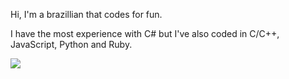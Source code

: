 Hi, I'm a brazillian that codes for fun.

I have the most experience with C# but I've also coded in C/C++, JavaScript, Python and Ruby.

<picture>
  <source srcset=
"https://github-readme-stats.vercel.app/api?username=NotHyper-474"
  media="(min-width: 25%)">

  <img src="https://github-readme-stats.vercel.app/api?username=NotHyper-474&theme=transparent"/>

</picture>



<!---
NotHyper-474/NotHyper-474 is a ✨ special ✨ repository because its `README.md` (this file) appears on your GitHub profile.
You can click the Preview link to take a look at your changes.
--->

